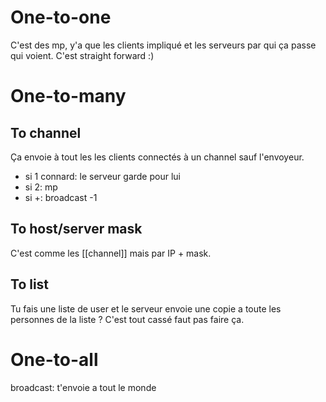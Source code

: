 # One-to-one
C'est des mp, y'a que les clients impliqué et les serveurs par qui ça passe qui voient.
C'est straight forward :)
# One-to-many
## To channel
Ça envoie à tout les les clients connectés à un channel sauf l'envoyeur.
- si 1 connard: le serveur garde pour lui
- si 2: mp
- si +: broadcast -1 
## To host/server mask
C'est comme les [[channel]] mais par IP + mask.
## To list
Tu fais une liste de user et le serveur envoie une copie a toute les personnes de la liste ?
C'est tout cassé faut pas faire ça.
# One-to-all
broadcast: t'envoie a tout le monde